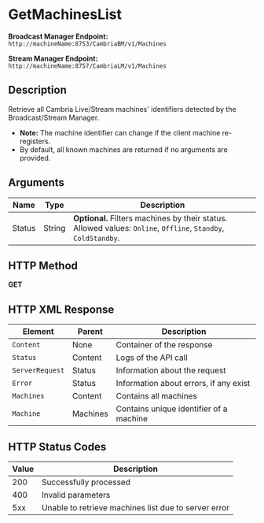 # GetMachinesList

**Broadcast Manager Endpoint:**  
`http://machineName:8753/CambriaBM/v1/Machines`

**Stream Manager Endpoint:**  
`http://machineName:8757/CambriaLM/v1/Machines`

## Description
Retrieve all Cambria Live/Stream machines' identifiers detected by the Broadcast/Stream Manager.  
- **Note:** The machine identifier can change if the client machine re-registers.  
- By default, all known machines are returned if no arguments are provided.

## Arguments

| Name   | Type   | Description                                                                                 |
|--------|--------|---------------------------------------------------------------------------------------------|
| Status | String | **Optional.** Filters machines by their status. Allowed values: `Online`, `Offline`, `Standby`, `ColdStandby`. |

## HTTP Method
**GET**

## HTTP XML Response

| Element  | Parent  | Description                                     |
|----------|---------|-------------------------------------------------|
| `Content` | None   | Container of the response                      |
| `Status`  | Content | Logs of the API call                          |
| `ServerRequest` | Status | Information about the request             |
| `Error`  | Status  | Information about errors, if any exist         |
| `Machines` | Content | Contains all machines                        |
| `Machine` | Machines | Contains unique identifier of a machine      |

## HTTP Status Codes

| Value | Description                                            |
|-------|--------------------------------------------------------|
| 200   | Successfully processed                                 |
| 400   | Invalid parameters                                     |
| 5xx   | Unable to retrieve machines list due to server error   |

